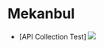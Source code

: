 # Mekanbul

- [API Collection Test]
  ![](https://github.com/muratincir/mekanbul/blob/odev6/resimler/collectionTest.png)
 

